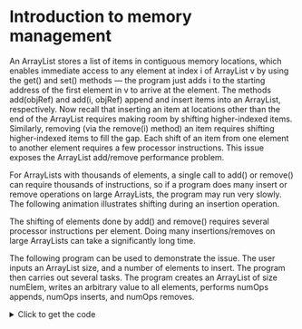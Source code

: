 # Introduction to memory management
An ArrayList stores a list of items in contiguous memory locations, which enables immediate access to any element at index i of ArrayList v by using the get() and set() methods — the program just adds i to the starting address of the first element in v to arrive at the element. The methods add(objRef) and add(i, objRef) append and insert items into an ArrayList, respectively. Now recall that inserting an item at locations other than the end of the ArrayList requires making room by shifting higher-indexed items. Similarly, removing (via the remove(i) method) an item requires shifting higher-indexed items to fill the gap. Each shift of an item from one element to another element requires a few processor instructions. This issue exposes the ArrayList add/remove performance problem.

For ArrayLists with thousands of elements, a single call to add() or remove() can require thousands of instructions, so if a program does many insert or remove operations on large ArrayLists, the program may run very slowly. The following animation illustrates shifting during an insertion operation.

The shifting of elements done by add() and remove() requires several processor instructions per element. Doing many insertions/removes on large ArrayLists can take a significantly long time.

The following program can be used to demonstrate the issue. The user inputs an ArrayList size, and a number of elements to insert. The program then carries out several tasks. The program creates an ArrayList of size numElem, writes an arbitrary value to all elements, performs numOps appends, numOps inserts, and numOps removes.

<details><summary>Click to get the code</summary>
<p>

'''java

import java.util.ArrayList;
import java.util.Scanner;

public class ArrayListAddRemove {
    public static void main(String[] args) {
        Scanner scnr = new Scanner(System.in);
        ArrayList<Integer> myInts = new ArrayList<Integer>(); // Dummy array list to demo ops
        int numElem;                                          // User defined array size
        int numOps;                                           // User defined number of inserts
        int i;                                                // Loop index

        System.out.print("\nEnter initial ArrayList size: ");
        numElem = scnr.nextInt();

        System.out.print("Enter number of ArrayList adds: ");
        numOps = scnr.nextInt();

        System.out.print("  Adding elements to ArrayList...");

        myInts.clear();
        for (i = 0; i < numElem; ++i) {
            myInts.add(new Integer(0));
        }

        System.out.println("done.");
        System.out.print("  Writing to each element...");

        for (i = 0; i < numElem; ++i) {
            myInts.set(i, new Integer(777)); // Any value
        }

        System.out.println("done.");
        System.out.print("  Doing " + numOps + " additions at the end...");

        for (i = 0; i < numOps; ++i) {
            myInts.add(new Integer(888)); // Any value
        }

        System.out.println("done.");
        System.out.print("  Doing " + numOps + " additions at index 0...");

        for (i = 0; i < numOps; ++i) {
            myInts.add(0, new Integer(444));
        }
        System.out.println("done.");
        System.out.print("  Doing " + numOps + " removes...");

        for (i = 0; i < numOps; ++i) {
            myInts.remove(0);
        }

        System.out.println("done.");
    }
}
```
</p>
</details>


